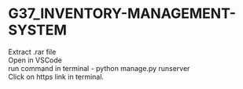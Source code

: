 # G37_INVENTORY-MANAGEMENT-SYSTEM

Extract .rar file<br>
Open in VSCode<br>
run command in terminal - python manage.py runserver<br>
Click on https link in terminal.
